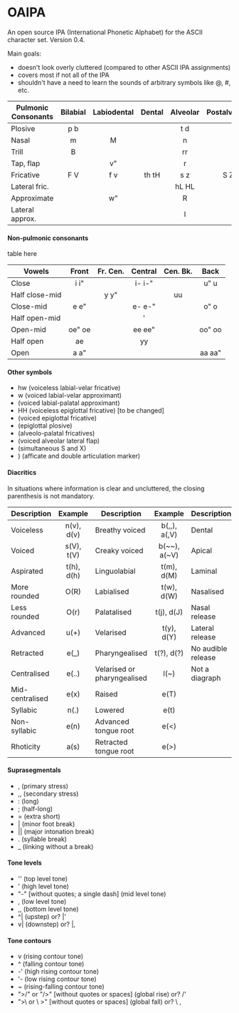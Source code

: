 # OAIPA
An open source IPA (International Phonetic Alphabet) for the ASCII character set.
Version 0.4.

Main goals:
- doesn't look overly cluttered (compared to other ASCII IPA assignments)
- covers most if not all of the IPA
- shouldn't have a need to learn the sounds of arbitrary symbols like @, #, etc.

Pulmonic Consonants | Bilabial | Labiodental | Dental | Alveolar | Postalveolar | Retroflex | Palatal | Velar | Uvular | Pharyngeal | Glottal
---             | :---: | :---: | :---: | :---: | :---: | :---: | :---: | :---: | :---: | :---: | :---:
Plosive         | p  b  |       |       | t  d  |       | T  D  | c  gj | k  g  | q  G  |       | ?
Nasal           |    m  |    M  |       |    n  |       |    nn |    nj |    ng |    N  |       |
Trill           |    B  |       |       |    rr |       |       |       |       |    rX |       |
Tap, flap       |       |    v" |       |    r  |       |    RL |       |       |       |       |
Fricative       | F  V  | f  v  | th tH | s  z  | S  Z  | S" Z" | SJ ZJ | x  x" | X  X" | h- ?? | h  H
Lateral fric.   |       |       |       | hL HL |       |       |       |       |       |       |
Approximate     |       |    w" |       |    R  |       |    R" |    j  |    W" |       |       |
Lateral approx. |       |       |       |    l  |       |    l" |    J  |    L  |       |       |

#### Non-pulmonic consonants
table here

Vowels | Front | Fr. Cen. | Central | Cen. Bk. | Back
---            |  :---:  |  :---:  |  :---:  |  :---:  |  :---:
Close          | i   i"  |         | i-  i-" |         | u"  u
Half close-mid |         | y   y"  |         |     uu  |
Close-mid      | e   e"  |         | e-  e-" |         | o"  o
Half open-mid  |         |         |     '   |         |
Open-mid       | oe" oe  |         | ee  ee" |         | oo" oo
Half open      |     ae  |         |     yy  |         |
Open           | a   a"  |         |         |         | aa  aa"

#### Other symbols
- hw (voiceless labial-velar fricative)
- w (voiced labial-velar approximant)
- (voiced labial-palatal approximant)
- HH (voiceless epiglottal fricative) [to be changed]
- (voiced epiglottal fricative)
- (epiglottal plosive)
- (alveolo-palatal fricatives)
- (voiced alveolar lateral flap)
- (simultaneous S and X)
- ) (afficate and double articulation marker)

#### Diacritics
In situations where information is clear and uncluttered, the closing parenthesis is not mandatory.

Description | Example | Description | Example | Description | Example
--- | :---: | --- | :---: | --- | :---:
Voiceless       | n(v), d(v) | Breathy voiced              | b(,,), a(,V) | Dental             | t(d), d(D)
Voiced          | s(V), t(V) | Creaky voiced               | b(~~), a(~V) | Apical             | t(a), d(A)
Aspirated       | t(h), d(h) | Linguolabial                | t(m),  d(M)  | Laminal            | t(L), d(L)
More rounded    | O(R)       | Labialised                  | t(w),  d(W)  | Nasalised          | e~
Less rounded    | O(r)       | Palatalised                 | t(j),  d(J)  | Nasal release      | d(n), d(N)
Advanced        | u(+)       | Velarised                   | t(y),  d(Y)  | Lateral release    | d(l)
Retracted       | e(_)       | Pharyngealised              | t(?),  d(?)  | No audible release | d(-)
Centralised     | e(..)      | Velarised or pharyngealised | l(~)         | Not a diagraph     | t*H
Mid-centralised | e(x)       | Raised                      | e(T)         |                    |
Syllabic        | n(.)       | Lowered                     | e(t)         |                    |
Non-syllabic    | e(n)       | Advanced tongue root        | e(<)         |                    |
Rhoticity       | a(s)       | Retracted tongue root       | e(>)         |                    |

#### Suprasegmentals
- , (primary stress)
- ,, (secondary stress)
- : (long)
- ; (half-long)
- = (extra short)
- | (minor foot break)
- || (major intonation break)
- . (syllable break)
- _ (linking without a break)
#### Tone levels
- '' (top level tone)
- ' (high level tone)
- "-" [without quotes; a single dash] (mid level tone)
- , (low level tone)
- ,, (bottom level tone)
- ^| (upstep) or? |'
- v| (downstep) or? |,
#### Tone contours
- v (rising contour tone)
- ^ (falling contour tone)
- -' (high rising contour tone)
- '- (low rising contour tone)
- ~ (rising-falling contour tone)
- ">/" or "/>" [without quotes or spaces] (global rise) or? /'
- ">\ or \ >" [without quotes or spaces] (global fall) or? \ ,
